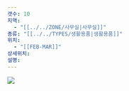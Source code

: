 ```yaml
---
갯수: 10
지역:
  - "[[../../ZONE/사무실|사무실]]"
종류: "[[../../TYPES/생활용품|생활용품]]"
위치:
  - "[[FEB-MAR]]"
상세위치: 
설명:
---
```

![](http://192.168.50.22/devices/250118_IMG_0038.jpg)